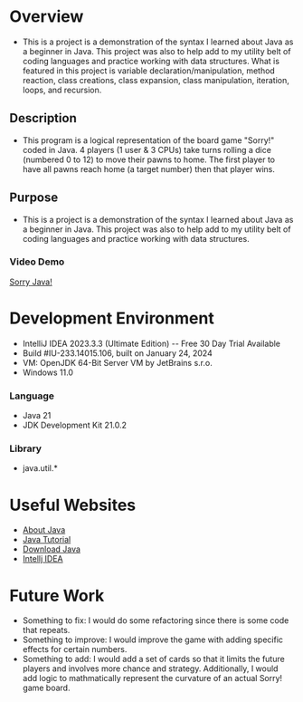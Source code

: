 # Overview

- This is a project is a demonstration of the syntax I learned about Java as a beginner in Java.  This project was also to help add to my utility belt of coding languages and practice working with data structures.  What is featured in this project is variable declaration/manipulation, method reaction, class creations, class expansion, class manipulation, iteration, loops, and recursion.

## Description
- This program is a logical representation of the board game "Sorry!" coded in Java.  4 players (1 user & 3 CPUs) take turns rolling a dice (numbered 0 to 12) to move their pawns to home.  The first player to have all pawns reach home (a target number) then that player wins.


## Purpose 
* This is a project is a demonstration of the syntax I learned about Java as a beginner in Java.  This project was also to help add to my utility belt of coding languages and practice working with data structures.

### Video Demo
[Sorry Java!](https://www.youtube.com/watch?v=PcGXaRy-zNY)

# Development Environment
- IntelliJ IDEA 2023.3.3 (Ultimate Edition) -- Free 30 Day Trial Available
- Build #IU-233.14015.106, built on January 24, 2024
- VM: OpenJDK 64-Bit Server VM by JetBrains s.r.o.
- Windows 11.0
### Language
- Java 21 
- JDK Development Kit 21.0.2
### Library
- java.util.*



# Useful Websites
- [About Java](https://docs.oracle.com/javase/tutorial/getStarted/intro/definition.html)
- [Java Tutorial](https://www.w3schools.com/java/java_while_loop.asp)
- [Download Java](https://jdk.java.net/)
- [Intellj IDEA](https://www.jetbrains.com/idea/download/?section=windows)

# Future Work
- Something to fix: I would do some refactoring since there is some code that repeats.
- Something to improve: I would improve the game with adding specific effects for certain numbers.
- Something to add: I would add a set of cards so that it limits the future players and involves more chance and strategy.  Additionally, I would add logic to mathmatically represent the curvature of an actual Sorry! game board.